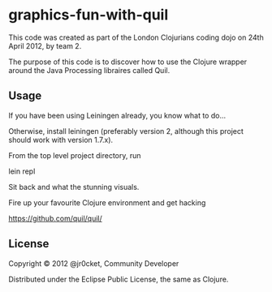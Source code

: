 # graphics-fun-with-quil

This code was created as part of the London Clojurians coding dojo on 24th April 2012, by team 2.

The purpose of this code is to discover how to use the Clojure wrapper around the Java Processing libraires called Quil.



## Usage

If you have been using Leiningen already, you know what to do...

Otherwise, install leiningen (preferably version 2, although this project should work with version 1.7.x).

From the top level project directory, run 

lein repl

Sit back and what the stunning visuals.
 
Fire up your favourite Clojure environment and get hacking

https://github.com/quil/quil/


## License

Copyright © 2012 @jr0cket, Community Developer

Distributed under the Eclipse Public License, the same as Clojure.
